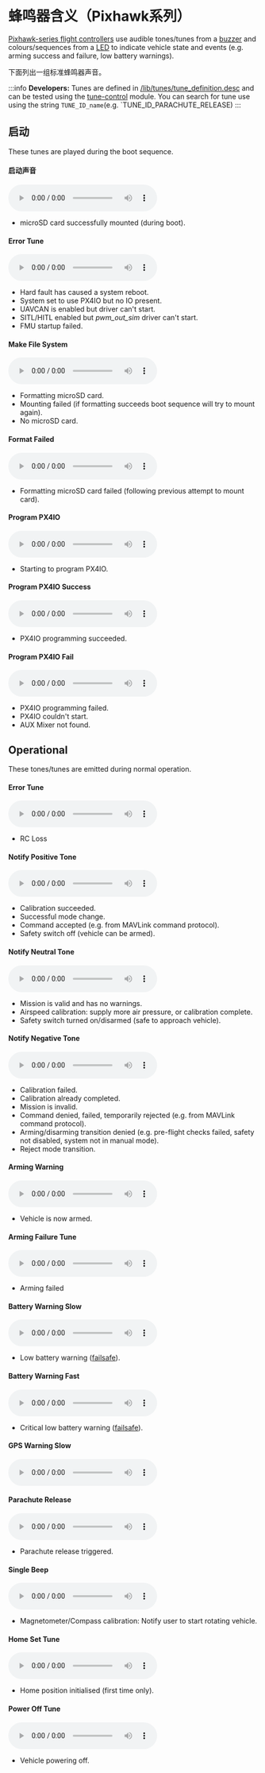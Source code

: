 # 蜂鸣器含义（Pixhawk系列）

[Pixhawk-series flight controllers](../flight_controller/pixhawk_series.md) use audible tones/tunes from a [buzzer](../getting_started/px4_basic_concepts.md#buzzer) and colours/sequences from a [LED](../getting_started/led_meanings.md) to indicate vehicle state and events (e.g. arming success and failure, low battery warnings).

下面列出一组标准蜂鸣器声音。

:::info
**Developers:** Tunes are defined in [/lib/tunes/tune_definition.desc](https://github.com/PX4/PX4-Autopilot/blob/main/src/lib/tunes/tune_definition.desc) and can be tested using the [tune-control](../modules/modules_system.md#tune-control) module.
You can search for tune use using the string `TUNE_ID_name`(e.g. \`TUNE_ID_PARACHUTE_RELEASE)
:::

## 启动

These tunes are played during the boot sequence.

<!-- https://github.com/PX4/PX4-Autopilot/blob/main/ROMFS/px4fmu_common/init.d/rcS --> 

#### 启动声音

<audio controls><source src="../../assets/tunes/1_startup_tone.mp3" type="audio/mpeg">Your browser does not support the audio element.</audio>

<!-- tune: 1, STARTUP -->

- microSD card successfully mounted (during boot).

#### Error Tune

<audio controls><source src="../../assets/tunes/2_error_tune.mp3" type="audio/mpeg">Your browser does not support the audio element.</audio>

<!-- tune 2, ERROR_TUNE -->

- Hard fault has caused a system reboot.
- System set to use PX4IO but no IO present.
- UAVCAN is enabled but driver can't start.
- SITL/HITL enabled but _pwm_out_sim_ driver can't start.
- FMU startup failed.

#### Make File System

<audio controls><source src="../../assets/tunes/16_make_fs.mp3" type="audio/mpeg">Your browser does not support the audio element.</audio>

<!-- 14, SD_INIT (previously tune 16) -->

- Formatting microSD card.
- Mounting failed (if formatting succeeds boot sequence will try to mount again).
- No microSD card.

#### Format Failed

<audio controls><source src="../../assets/tunes/17_format_failed.mp3" type="audio/mpeg">Your browser does not support the audio element.</audio>

<!-- 15, SD_ERROR (previously 17) -->

- Formatting microSD card failed (following previous attempt to mount card).

#### Program PX4IO

<audio controls><source src="../../assets/tunes/18_program_px4io.mp3" type="audio/mpeg">Your browser does not support the audio element.</audio>

<!-- 16, PROG_PX4IO (previously id 18) -->

- Starting to program PX4IO.

#### Program PX4IO Success

<audio controls><source src="../../assets/tunes/19_program_px4io_success.mp3" type="audio/mpeg">Your browser does not support the audio element.</audio>

<!-- 17, PROG_PX4IO_OK (previously tune 19) -->

- PX4IO programming succeeded.

#### Program PX4IO Fail

<audio controls><source src="../../assets/tunes/20_program_px4io_fail.mp3" type="audio/mpeg">Your browser does not support the audio element.</audio>

<!-- 18, PROG_PX4IO_ERR (previously tune 20) -->

- PX4IO programming failed.
- PX4IO couldn't start.
- AUX Mixer not found.

## Operational

These tones/tunes are emitted during normal operation.

<a id="error_tune_operational"></a>

#### Error Tune

<audio controls><source src="../../assets/tunes/2_error_tune.mp3" type="audio/mpeg">Your browser does not support the audio element.</audio>

<!-- 2, ERROR_TUNE -->

- RC Loss

#### Notify Positive Tone

<audio controls><source src="../../assets/tunes/3_notify_positive_tone.mp3" type="audio/mpeg">Your browser does not support the audio element.</audio>

<!-- 3, NOTIFY_POSITIVE -->

- Calibration succeeded.
- Successful mode change.
- Command accepted (e.g. from MAVLink command protocol).
- Safety switch off (vehicle can be armed).

#### Notify Neutral Tone

<audio controls><source src="../../assets/tunes/4_notify_neutral_tone.mp3" type="audio/mpeg">Your browser does not support the audio element.</audio>

<!-- 4, NOTIFY_NEUTRAL -->

- Mission is valid and has no warnings.
- Airspeed calibration: supply more air pressure, or calibration complete.
- Safety switch turned on/disarmed (safe to approach vehicle).

#### Notify Negative Tone

<audio controls><source src="../../assets/tunes/5_notify_negative_tone.mp3" type="audio/mpeg">Your browser does not support the audio element.</audio>

<!-- 5, NOTIFY_NEGATIVE -->

- Calibration failed.
- Calibration already completed.
- Mission is invalid.
- Command denied, failed, temporarily rejected (e.g. from MAVLink command protocol).
- Arming/disarming transition denied (e.g. pre-flight checks failed, safety not disabled, system not in manual mode).
- Reject mode transition.

#### Arming Warning

<audio controls><source src="../../assets/tunes/6_arming_warning.mp3" type="audio/mpeg">Your browser does not support the audio element.</audio>

<!-- 6, ARMING_WARNING -->

- Vehicle is now armed.

#### Arming Failure Tune

<audio controls><source src="../../assets/tunes/10_arming_failure_tune.mp3" type="audio/mpeg">Your browser does not support the audio element.</audio>

<!-- 10, ARMING_FAILURE -->

- Arming failed

#### Battery Warning Slow

<audio controls><source src="../../assets/tunes/7_battery_warning_slow.mp3" type="audio/mpeg">Your browser does not support the audio element.</audio>

<!-- 7,  BATTERY_WARNING_SLOW -->

- Low battery warning ([failsafe](../config/safety.md#battery-level-failsafe)).

#### Battery Warning Fast

<audio controls><source src="../../assets/tunes/8_battery_warning_fast.mp3" type="audio/mpeg">Your browser does not support the audio element.</audio>

<!-- 8, BATTERY_WARNING_FAST -->

- Critical low battery warning ([failsafe](../config/safety.md#battery-level-failsafe)).

#### GPS Warning Slow

<audio controls><source src="../../assets/tunes/9_gps_warning_slow.mp3" type="audio/mpeg">Your browser does not support the audio element.</audio>

<!-- 9,  GPS_WARNING -->

#### Parachute Release

<audio controls><source src="../../assets/tunes/11_parachute_release.mp3" type="audio/mpeg">Your browser does not support the audio element.</audio>

<!-- 11, PARACHUTE_RELEASE -->

- Parachute release triggered.

#### Single Beep

<audio controls><source src="../../assets/tunes/14_single_beep.mp3" type="audio/mpeg">Your browser does not support the audio element.</audio>

<!-- 12, SINGLE_BEEP (previously was id 14 -->

- Magnetometer/Compass calibration: Notify user to start rotating vehicle.

#### Home Set Tune

<audio controls><source src="../../assets/tunes/15_home_set_tune.mp3" type="audio/mpeg">Your browser does not support the audio element.</audio>

<!-- 13, HOME_SET (previously id 15) -->

- Home position initialised (first time only).

#### Power Off Tune

<audio controls><source src="../../assets/tunes/power_off_tune.mp3" type="audio/mpeg">Your browser does not support the audio element.</audio>

- Vehicle powering off.

<!--19, POWER_OFF -->
